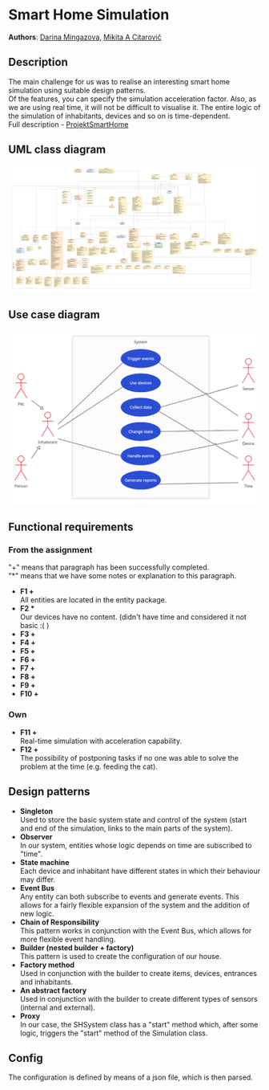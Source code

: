 # Smart Home Simulation
**Authors**: [Darina Mingazova](@mingadar), [Mikita A Citarovič](@citarmik)
## Description
The main challenge for us was to realise an interesting smart home simulation using suitable design patterns. <br/>
Of the features, you can specify the simulation acceleration factor. Also, as we are using real time, it will not be difficult to visualise it. The entire logic of the simulation of inhabitants, devices and so on is time-dependent. <br/>
Full description - [ProjektSmartHome](docs/ProjektSmartHome.pdf)
## UML class diagram
![Use case diagram](/docs/classDiagram.jpg)
## Use case diagram
![Use case diagram](/docs/useCase.png)
## Functional requirements
### From the assignment
"+" means that paragraph has been successfully completed. <br/>
"*" means that we have some notes or explanation to this paragraph.

- **F1 +** <br/>
All entities are located in the entity package.
- **F2 \*** <br/>
Our devices have no content. (didn't have time and considered it not basic :( )
- **F3 +** <br/>
- **F4 +** <br/>
- **F5 +** <br/>
- **F6 +** <br/>
- **F7 +** <br/>
- **F8 +** <br/>
- **F9 +** <br/>
- **F10 +** <br/>

### Own
- **F11 +** <br/>
Real-time simulation with acceleration capability.
- **F12 +** <br/>
The possibility of postponing tasks if no one was able to solve the problem at the time (e.g. feeding the cat).

## Design patterns
- **Singleton** <br/>
Used to store the basic system state and control of the system (start and end of the simulation, links to the main parts of the system).
- **Observer** <br/>
In our system, entities whose logic depends on time are subscribed to "time". 
- **State machine** <br/>
Each device and inhabitant have different states in which their behaviour may differ.
- **Event Bus** <br/>
Any entity can both subscribe to events and generate events. This allows for a fairly flexible expansion of the system and the addition of new logic.
- **Chain of Responsibility** <br/>
This pattern works in conjunction with the Event Bus, which allows for more flexible event handling.
- **Builder (nested builder + factory)** <br/>
This pattern is used to create the configuration of our house.
- **Factory method** <br/>
Used in conjunction with the builder to create items, devices, entrances and inhabitants.
- **An abstract factory** <br/>
Used in conjunction with the builder to create different types of sensors (internal and external).
- **Proxy** <br/>
In our case, the SHSystem class has a "start" method which, after some logic, triggers the "start" method of the Simulation class. 

## Config
The configuration is defined by means of a json file, which is then parsed.